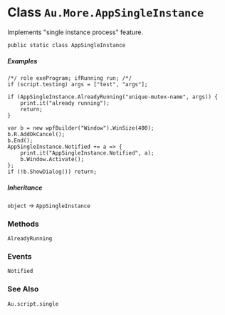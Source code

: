 # Class `Au.More.AppSingleInstance`

Implements "single instance process" feature.

```
public static class AppSingleInstance
```

##### Examples

```
/*/ role exeProgram; ifRunning run; /*/
if (script.testing) args = ["test", "args"];

if (AppSingleInstance.AlreadyRunning("unique-mutex-name", args)) {
	print.it("already running");
	return;
}

var b = new wpfBuilder("Window").WinSize(400);
b.R.AddOkCancel();
b.End();
AppSingleInstance.Notified += a => {
	print.it("AppSingleInstance.Notified", a);
	b.Window.Activate();
};
if (!b.ShowDialog()) return;
```

##### Inheritance

`object` → `AppSingleInstance`

### Methods

`AlreadyRunning`

### Events

`Notified`

### See Also

`Au.script.single`